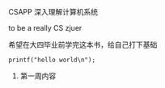 CSAPP 深入理解计算机系统

to be a really CS zjuer

希望在大四毕业前学完这本书，给自己打下基础
```
printf("hello world\n");

```


1. 第一周内容